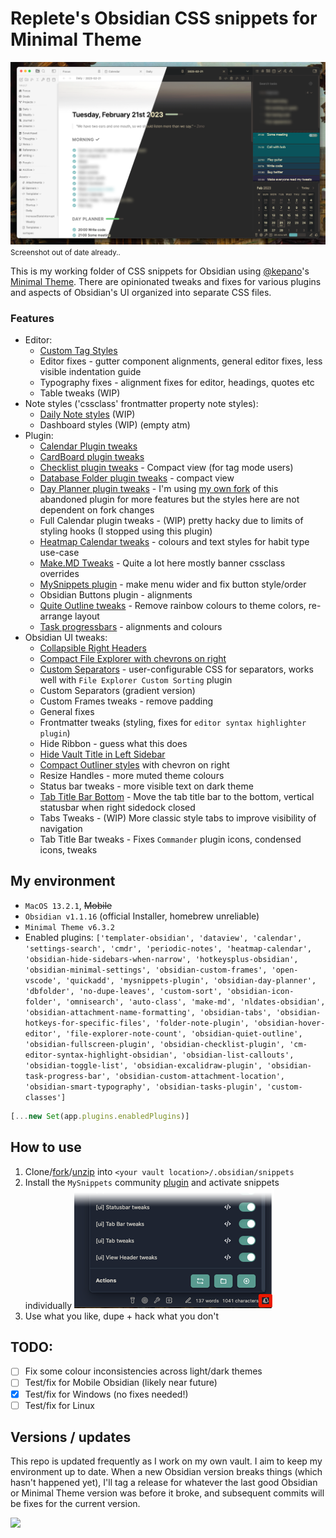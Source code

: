 # Replete's Obsidian CSS snippets for Minimal Theme

![Screenshot](_screenshot.png)
<small>Screenshot out of date already..</small>

This is my working folder of CSS snippets for Obsidian using [@kepano](https://github.com/kepan)'s [Minimal Theme](https://github.com/kepano/obsidian-minimal). There are opinionated tweaks and fixes for various plugins and aspects of Obsidian's UI organized into separate CSS files.

### Features
- Editor:
    - [Custom Tag Styles](https://i.imgur.com/Zc9DLFa.png)
    - Editor fixes - gutter component alignments, general editor fixes, less visible indentation guide
    - Typography fixes - alignment fixes for editor, headings, quotes etc
    - Table tweaks (WIP)
- Note styles ('cssclass' frontmatter property note styles):
    - [Daily Note styles](https://i.imgur.com/R28YXn9.png) (WIP)
    - Dashboard styles (WIP) (empty atm)
- Plugin:
    - [Calendar Plugin tweaks](https://i.imgur.com/1Jrvkbl.png)
    - [CardBoard plugin tweaks](https://i.imgur.com/yp7Hxvb.png)
    - [Checklist plugin tweaks](https://i.imgur.com/51Lvbbh.png) - Compact view (for tag mode users)
    - [Database Folder plugin tweaks](https://i.imgur.com/G4TfL3w.png) - compact view
    - [Day Planner plugin tweaks](https://i.imgur.com/xFdbIwe.gif) - I'm using [my own fork](https://github.com/replete/obsidian-day-planner) of this abandoned plugin for more features but the styles here are not dependent on fork changes
    - Full Calendar plugin tweaks - (WIP) pretty hacky due to limits of styling hooks (I stopped using this plugin)
    - [Heatmap Calendar tweaks](https://i.imgur.com/ndvRLIC.png) - colours and text styles for habit type use-case
    - [Make.MD Tweaks](https://i.imgur.com/bn5bfMS.gif) - Quite a lot here mostly banner cssclass overrides
    - [MySnippets plugin](https://i.imgur.com/5E0LyO0.png) - make menu wider and fix button style/order
    - Obsidian Buttons plugin - alignments
    - [Quite Outline tweaks](https://i.imgur.com/XJHUfMk.png) - Remove rainbow colours to theme colors, re-arrange layout
    - [Task progressbars](https://i.imgur.com/eCGkkVD.png) - alignments and colours
- Obsidian UI tweaks:
    - [Collapsible Right Headers](https://i.imgur.com/xFdbIwe.gif)
    - [Compact File Explorer with chevrons on right](https://i.imgur.com/9Kizq2q.png)
    - [Custom Separators](https://i.imgur.com/9Kizq2q.png) - user-configurable CSS for separators, works well with `File Explorer Custom Sorting` plugin
    - Custom Separators (gradient version)
    - Custom Frames tweaks - remove padding
    - General fixes
    - Frontmatter tweaks (styling, fixes for `editor syntax highlighter plugin`)
    - Hide Ribbon - guess what this does
    - [Hide Vault Title in Left Sidebar](https://i.imgur.com/LU98mhD.png)
    - [Compact Outliner styles](https://i.imgur.com/RgTxA7s.png) with chevron on right
    - Resize Handles - more muted theme colours
    - Status bar tweaks - more visible text on dark theme 
    - [Tab Title Bar Bottom](https://i.imgur.com/nedVJ5g.png) - Move the tab title bar to the bottom, vertical statusbar when right sidedock closed
    - Tabs Tweaks - (WIP) More classic style tabs to improve visibility of navigation
    - Tab Title Bar tweaks - Fixes `Commander` plugin icons, condensed icons, tweaks

## My environment


- `MacOS 13.2.1`, ~~Mobile~~ 
- `Obsidian v1.1.16` (official Installer, homebrew unreliable)
- `Minimal Theme v6.3.2`
- Enabled plugins: `['templater-obsidian', 'dataview', 'calendar', 'settings-search', 'cmdr', 'periodic-notes', 'heatmap-calendar', 'obsidian-hide-sidebars-when-narrow', 'hotkeysplus-obsidian', 'obsidian-minimal-settings', 'obsidian-custom-frames', 'open-vscode', 'quickadd', 'mysnippets-plugin', 'obsidian-day-planner', 'dbfolder', 'no-dupe-leaves', 'custom-sort', 'obsidian-icon-folder', 'omnisearch', 'auto-class', 'make-md', 'nldates-obsidian', 'obsidian-attachment-name-formatting', 'obsidian-tabs', 'obsidian-hotkeys-for-specific-files', 'folder-note-plugin', 'obsidian-hover-editor', 'file-explorer-note-count', 'obsidian-quiet-outline', 'obsidian-fullscreen-plugin', 'obsidian-checklist-plugin', 'cm-editor-syntax-highlight-obsidian', 'obsidian-list-callouts', 'obsidian-toggle-list', 'obsidian-excalidraw-plugin', 'obsidian-task-progress-bar', 'obsidian-custom-attachment-location', 'obsidian-smart-typography', 'obsidian-tasks-plugin', 'custom-classes']`
```js
[...new Set(app.plugins.enabledPlugins)]
```

## How to use

1. Clone/[fork](https://github.com/replete/obsidian-minimal-theme-css-snippets/fork)/[unzip](https://github.com/replete/obsidian-minimal-theme-css-snippets/archive/refs/heads/main.zip) into `<your vault location>/.obsidian/snippets` 
2. Install the `MySnippets` community [plugin](https://github.com/chetachiezikeuzor/MySnippets-Plugin) and activate snippets individually
![MySnippets plugin screenshot](_mysnippets-screenshot.png)
3. Use what you like, dupe + hack what you don't

## TODO:
- [ ] Fix some colour inconsistencies across light/dark themes
- [ ] Test/fix for Mobile Obsidian (likely near future)
- [x] Test/fix for Windows (no fixes needed!)
- [ ] Test/fix for Linux

## Versions / updates

This repo is updated frequently as I work on my own vault. I aim to keep my environment up to date. When a new Obsidian version breaks things (which hasn't happened yet), I'll tag a release for whatever the last good Obsidian or Minimal Theme version was before it broke, and subsequent commits will be fixes for the current version.

<a href="https://www.buymeacoffee.com/replete"><img src="https://img.buymeacoffee.com/button-api/?text=Buy me a coffee&emoji=&slug=replete&button_colour=6a8695&font_colour=ffffff&font_family=Poppins&outline_colour=000000&coffee_colour=FFDD00"></a>